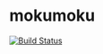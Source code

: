 mokumoku
=================================


[![Build Status](https://travis-ci.org/sakamotodesu/mokumoku.svg?branch=master)](https://travis-ci.org/sakamotodesu/mokumoku)
